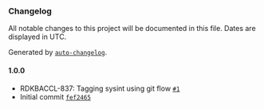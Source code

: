 ### Changelog

All notable changes to this project will be documented in this file. Dates are displayed in UTC.

Generated by [`auto-changelog`](https://github.com/CookPete/auto-changelog).

#### 1.0.0

- RDKBACCL-837: Tagging sysint using git flow [`#1`](https://github.com/rdkcentral/bananapi-sysint/pull/1)
- Initial commit [`fef2465`](https://github.com/rdkcentral/bananapi-sysint/commit/fef246518103dae6b9674820b9237defc1a67804)
